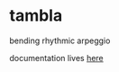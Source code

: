 # tambla

bending rhythmic arpeggio

documentation lives [here](https://github.com/ngwese/tambla-docs/blob/main/README.md)

